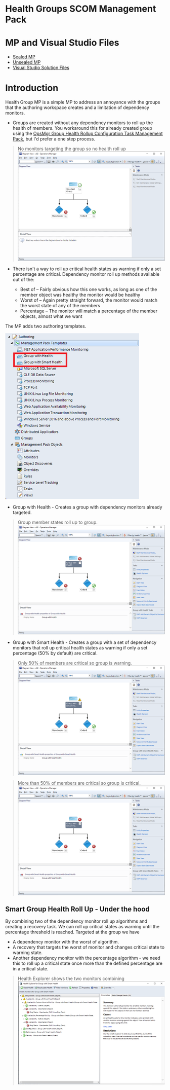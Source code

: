 # Health Groups SCOM Management Pack

# MP and Visual Studio Files

* [Sealed MP](MPs/Health.Groups.mp)
* [Unsealed MP](MPs/Health.Groups.xml)
* [Visual Studio Solution Files](<Health Groups>)

# Introduction
Health Group MP is a simple MP to address an annoyance with the groups that the authoring workspace creates and a limitation of dependency monitors. 

* Groups are created without any dependency monitors to roll up the health of members. You workaround this for already created group using the [OpsMgr Group Health Rollup Configuration Task Management Pack](https://ds.squaredup.com/blog/opsmgr-group-health-rollup-configuration-task-management-pack/), but I'd prefer a one step process.

>No monitors targeting the group so no health roll up
![Standard Group](<Screencaps/Standard Group.png>)

* There isn't a way to roll up critical health states as warning if only a set percentage are critical. Dependency monitor roll up methods available out of the:

  * Best of – Fairly obvious how this one works, as long as one of the member object was healthy the monitor would be healthy 
  * Worst of – Again pretty straight forward, the monitor would match the worst state of any of the members 
  * Percentage – The monitor will match a percentage of the member objects, almost what we want

The MP adds two authoring templates. 

![Authoring Templates](<Screencaps/Authoring Templates.png>)

* Group with Health - Creates a group with dependency monitors already targeted.

> Group member states roll up to group. 
![Group with Health](<Screencaps/Group with Health.png>)

* Group with Smart Health - Creates a group with a set of dependency monitors that roll up critical health states as warning if only a set percentage (50% by default) are critical. 

>Only 50% of members are critical so group is warning.
![Rolling up 50% or less critical as warning](<Screencaps/Group with Smart Health - Warning.png>)

>More than 50% of members are critical so group is critical.
![Rolling up more than 50% critical as Critical](<Screencaps/Group with Smart Health - Critical.png>)

## Smart Group Health Roll Up - Under the hood

By combining two of the dependency monitor roll up algorithms and creating a recovery task. We can roll up critical states as warning until the percentage threshold is reached. Targeted at the group we have

* A dependency monitor with the worst of algorithm. 
* A recovery that targets the worst of monitor and changes critical state to warning state. 
* Another dependency monitor with the percentage algorithm - we need this to roll up a critical state once more than the defined percentage are in a critical state. 

>Health Explorer shows the two monitors combining
![Health Explorer](<Screencaps/Group with Smart Health - Health Explorer.png>)




